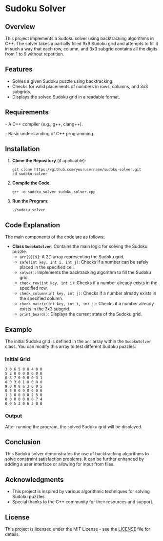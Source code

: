 <body>
  <h1>Sudoku Solver</h1>

  <h2>Overview</h2>
  <p>This project implements a Sudoku solver using backtracking algorithms in C++. The solver takes a partially filled 9x9 Sudoku grid and attempts to fill it in such a way that each row, column, and 3x3 subgrid contains all the digits from 1 to 9 without repetition.</p>

  <h2>Features</h2>
  <ul>
      <li>Solves a given Sudoku puzzle using backtracking.</li>
      <li>Checks for valid placements of numbers in rows, columns, and 3x3 subgrids.</li>
      <li>Displays the solved Sudoku grid in a readable format.</li>
  </ul>

  <h2>Requirements</h2>
  <p>- A C++ compiler (e.g., g++, clang++).</p>
  <p>- Basic understanding of C++ programming.</p>

  <h2>Installation</h2>
  <ol>
      <li><strong>Clone the Repository</strong> (if applicable):
          <pre><code>git clone https://github.com/yourusername/sudoku-solver.git
cd sudoku-solver</code></pre>
      </li>
      <li><strong>Compile the Code</strong>:
          <pre><code>g++ -o sudoku_solver sudoku_solver.cpp</code></pre>
      </li>
      <li><strong>Run the Program</strong>:
          <pre><code>./sudoku_solver</code></pre>
      </li>
  </ol>

  <h2>Code Explanation</h2>
  <p>The main components of the code are as follows:</p>
  <ul>
      <li><strong>Class <code>SudokuSolver</code></strong>: Contains the main logic for solving the Sudoku puzzle.
          <ul>
              <li><code>arr[9][9]</code>: A 2D array representing the Sudoku grid.</li>
              <li><code>safe(int key, int i, int j)</code>: Checks if a number can be safely placed in the specified cell.</li>
              <li><code>solve()</code>: Implements the backtracking algorithm to fill the Sudoku grid.</li>
              <li><code>check_row(int key, int i)</code>: Checks if a number already exists in the specified row.</li>
              <li><code>check_column(int key, int j)</code>: Checks if a number already exists in the specified column.</li>
              <li><code>check_matrix(int key, int i, int j)</code>: Checks if a number already exists in the 3x3 subgrid.</li>
              <li><code>print_board()</code>: Displays the current state of the Sudoku grid.</li>
          </ul>
      </li>
  </ul>

  <h2>Example</h2>
  <p>The initial Sudoku grid is defined in the <code>arr</code> array within the <code>SudokuSolver</code> class. You can modify this array to test different Sudoku puzzles.</p>

  <h3>Initial Grid</h3>
  <pre><code>3 0 6 5 0 8 4 0 0
5 2 0 0 0 0 0 0 0
0 8 7 0 0 0 0 3 1
0 0 3 0 1 0 0 8 0
9 0 0 8 6 3 0 0 5
0 5 0 0 9 0 6 0 0
1 3 0 0 0 0 2 5 0
0 0 0 0 0 0 0 7 4
0 0 5 2 0 6 3 0 0</code></pre>

  <h3>Output</h3>
  <p>After running the program, the solved Sudoku grid will be displayed.</p>

  <h2>Conclusion</h2>
  <p>This Sudoku solver demonstrates the use of backtracking algorithms to solve constraint satisfaction problems. It can be further enhanced by adding a user interface or allowing for input from files.</p>

  <h2>Acknowledgments</h2>
  <ul>
      <li>This project is inspired by various algorithmic techniques for solving Sudoku puzzles.</li>
      <li>Special thanks to the C++ community for their resources and support.</li>
  </ul>

  <h2>License</h2>
  <p>This project is licensed under the MIT License - see the <a href="LICENSE">LICENSE</a> file for details.</p>
</body>

